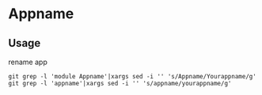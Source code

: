 # Appname

## Usage
rename app
```
git grep -l 'module Appname'|xargs sed -i '' 's/Appname/Yourappname/g'
git grep -l 'appname'|xargs sed -i '' 's/appname/yourappname/g'
```
